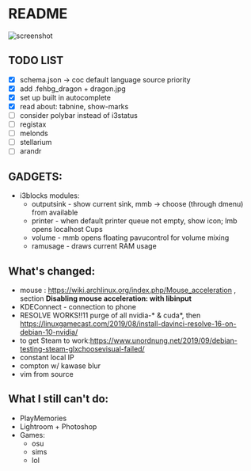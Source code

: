 # README

![screenshot](https://user-images.githubusercontent.com/26608084/83359846-4dd0f200-a37d-11ea-92be-03226a5e16b0.png)


## TODO LIST
* [x] schema.json -> coc default language source priority 
* [x] add .fehbg_dragon + dragon.jpg
* [x] set up built in autocomplete
* [x] read about: tabnine, show-marks
* [ ] consider polybar instead of i3status
* [ ] registax
* [ ] melonds
* [ ] stellarium
* [ ] arandr

## GADGETS:
*  i3blocks modules:
	* outputsink - show current sink, mmb -> choose (through dmenu) from available
	* printer - when default printer queue not empty, show icon; lmb opens localhost Cups
	* volume - mmb opens floating pavucontrol for volume mixing
	* ramusage - draws current RAM usage

## What's changed:
* mouse : https://wiki.archlinux.org/index.php/Mouse_acceleration ,  
section __Disabling mouse acceleration: with libinput__
* KDEConnect - connection to phone
* RESOLVE WORKS!!11 purge of all nvidia-* & cuda*, then https://linuxgamecast.com/2019/08/install-davinci-resolve-16-on-debian-10-nvidia/
* to get Steam to work:https://www.unordnung.net/2019/09/debian-testing-steam-glxchoosevisual-failed/ 
* constant local IP
* compton w/ kawase blur
* vim from source

## What I still can't do:
* PlayMemories
* Lightroom + Photoshop
* Games:
	- osu
	- sims
	- lol
